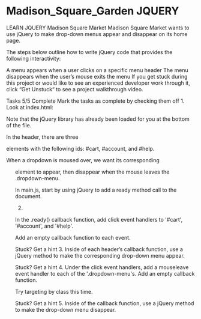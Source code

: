 # Madison_Square_Garden JQUERY
LEARN JQUERY
Madison Square Market
Madison Square Market wants to use jQuery to make drop-down menus appear and disappear on its home page.

The steps below outline how to write jQuery code that provides the following interactivity:

A menu appears when a user clicks on a specific menu header
The menu disappears when the user’s mouse exits the menu
If you get stuck during this project or would like to see an experienced developer work through it, click “Get Unstuck“ to see a project walkthrough video.

Tasks
5/5 Complete
Mark the tasks as complete by checking them off
1.
Look at index.html:

Note that the jQuery library has already been loaded for you at the bottom of the file.

In the header, there are three <div class="dropdown"> elements with the following ids: #cart, #account, and #help.

When a dropdown is moused over, we want its corresponding <ul class="dropdown-menu"> element to appear, then disappear when the mouse leaves the .dropdown-menu.

In main.js, start by using jQuery to add a ready method call to the document.

2.
In the .ready() callback function, add click event handlers to '#cart', '#account', and '#help'.

Add an empty callback function to each event.


Stuck? Get a hint
3.
Inside of each header’s callback function, use a jQuery method to make the corresponding drop-down menu appear.


Stuck? Get a hint
4.
Under the click event handlers, add a mouseleave event handler to each of the '.dropdown-menu's. Add an empty callback function.

Try targeting by class this time.


Stuck? Get a hint
5.
Inside of the callback function, use a jQuery method to make the drop-down menu disappear.
